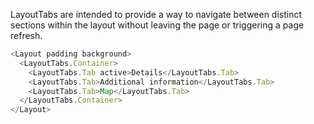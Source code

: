 LayoutTabs are intended to provide a way to navigate between distinct sections within the layout without leaving the page or triggering a page refresh.

```js
<Layout padding background>
  <LayoutTabs.Container>
    <LayoutTabs.Tab active>Details</LayoutTabs.Tab>
    <LayoutTabs.Tab>Additional information</LayoutTabs.Tab>
    <LayoutTabs.Tab>Map</LayoutTabs.Tab>
  </LayoutTabs.Container>
</Layout>
```
